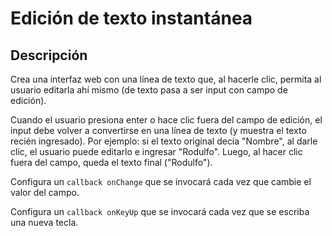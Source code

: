 # Edición de texto instantánea

## Descripción 

Crea una interfaz web con una línea de texto que, al hacerle clic, permita al usuario editarla ahí mismo (de texto pasa a ser input con campo de edición).

Cuando el usuario presiona enter o hace clic fuera del campo de edición, el input debe volver a convertirse en una línea de texto (y muestra el texto recién ingresado). Por ejemplo: si el texto original decía "Nombre", al darle clic, el usuario puede editarlo e ingresar "Rodulfo". 
Luego, al hacer clic fuera del campo, queda el texto final ("Rodulfo"). 

Configura un `callback onChange` que se invocará cada vez que cambie el valor del campo.

Configura un `callback onKeyUp` que se invocará cada vez que se escriba una nueva tecla. 

